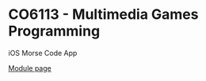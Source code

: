 # CO6113 - Multimedia Games Programming
iOS Morse Code App

[Module page](https://moodle.chester.ac.uk/course/view.php?id=7701)